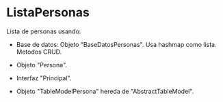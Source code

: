 # ListaPersonas
Lista de personas usando:
- Base de datos: 
    Objeto "BaseDatosPersonas".
    Usa hashmap como lista.
    Metodos CRUD.
    
- Objeto "Persona".

- Interfaz "Principal".

- Objeto "TableModelPersona" hereda de "AbstractTableModel".
